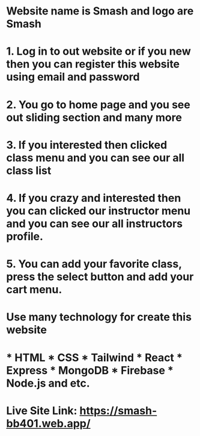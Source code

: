 # Website name is Smash and logo are Smash
#
# 1. Log in to out website or if you new then you can register this website using email and password
# 2. You go to home page and you see out sliding section and many more
# 3. If you interested then clicked class menu and you can see our all class list
# 4. If you crazy and interested then you can clicked our instructor menu and you can see our all instructors profile.
# 5. You can add your favorite class, press the select button and add your cart menu.
# 
# Use many technology for create this website 
# * HTML * CSS * Tailwind * React * Express * MongoDB * Firebase * Node.js and etc.
#
# Live Site Link: https://smash-bb401.web.app/